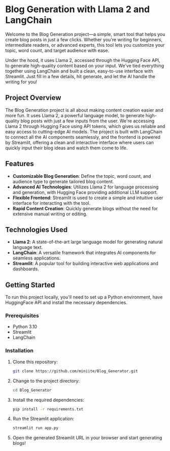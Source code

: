 # Blog Generation with Llama 2 and LangChain
 Welcome to the Blog Generation project—a simple, smart tool that helps you create blog posts in just a few clicks. Whether you're writing for beginners, intermediate readers, or advanced experts, this tool lets you customize your topic, word count, and target audience with ease.

Under the hood, it uses Llama 2, accessed through the Hugging Face API, to generate high-quality content based on your input. We’ve tied everything together using LangChain and built a clean, easy-to-use interface with Streamlit. Just fill in a few details, hit generate, and let the AI handle the writing for you!


## Project Overview
The Blog Generation project is all about making content creation easier and more fun. It uses Llama 2, a powerful language model, to generate high-quality blog posts with just a few inputs from the user. We're accessing Llama 2 through Hugging Face using API tokens, which gives us reliable and easy access to cutting-edge AI models. The project is built with LangChain to connect all the AI components seamlessly, and the frontend is powered by Streamlit, offering a clean and interactive interface where users can quickly input their blog ideas and watch them come to life.

## Features
- **Customizable Blog Generation**: Define the topic, word count, and audience type to generate tailored blog content.
- **Advanced AI Technologies**: Utilizes Llama 2 for language processing and generation, with Hugging Face providing additional LLM support.
- **Flexible Frontend**: Streamlit is used to create a simple and intuitive user interface for interacting with the tool.
- **Rapid Content Creation**: Quickly generate blogs without the need for extensive manual writing or editing.

## Technologies Used
- **Llama 2**: A state-of-the-art large language model for generating natural language text.
- **LangChain**: A versatile framework that integrates AI components for seamless applications.
- **Streamlit**: A popular tool for building interactive web applications and dashboards.

## Getting Started
To run this project locally, you'll need to set up a Python environment, have HuggingFace API and install the necessary dependencies.

### Prerequisites
- Python 3.10
- Streamlit
- LangChain

### Installation
1. Clone this repository:
   ```bash
   git clone https://github.com/miniite/Blog_Generator.git
   ```

2. Change to the project directory:
   ```bash
   cd Blog_Generator
   ```

3. Install the required dependencies:
   ```bash
   pip install -r requirements.txt
   ```

4. Run the Streamlit application:
   ```bash
   streamlit run app.py
   ```

5. Open the generated Streamlit URL in your browser and start generating blogs!
